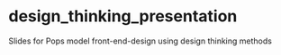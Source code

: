 # design_thinking_presentation
Slides for Pops model front-end-design using design thinking methods
